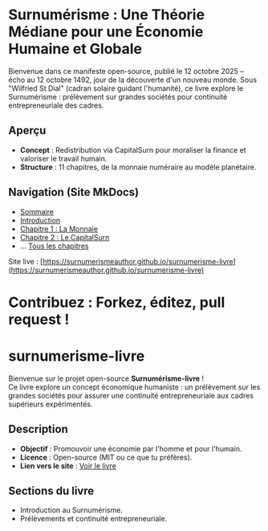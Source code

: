 # Surnumérisme : Une Théorie Médiane pour une Économie Humaine et Globale

Bienvenue dans ce manifeste open-source, publié le 12 octobre 2025 – écho au 12 octobre 1492, jour de la découverte d'un nouveau monde. Sous "Wilfried St Dial" (cadran solaire guidant l'humanité), ce livre explore le Surnumérisme : prélèvement sur grandes sociétés pour continuité entrepreneuriale des cadres.

## Aperçu
- **Concept** : Redistribution via CapitalSurn pour moraliser la finance et valoriser le travail humain.
- **Structure** : 11 chapitres, de la monnaie numéraire au modèle planétaire.

## Navigation (Site MkDocs)
- [Sommaire](sommaire.md)
- [Introduction](introduction.md)
- [Chapitre 1 : La Monnaie](chapitre1.md)
- [Chapitre 2 : Le CapitalSurn](chapitre2.md)
- ... [Tous les chapitres](sommaire.md)

Site live : [https://surnumerismeauthor.github.io/surnumerisme-livre](https://surnumerismeauthor.github.io/surnumerisme-livre)

Contribuez : Forkez, éditez, pull request !
=======
# surnumerisme-livre

Bienvenue sur le projet open-source **Surnumérisme-livre** !  
Ce livre explore un concept économique humaniste : un prélèvement sur les grandes sociétés pour assurer une continuité entrepreneuriale aux cadres supérieurs expérimentés.

## Description
- **Objectif** : Promouvoir une économie par l'homme et pour l'humain.
- **Licence** : Open-source (MIT ou ce que tu préfères).
- **Lien vers le site** : [Voir le livre](https://surnumerismeauthor.github.io/surnumerisme-livre/)

## Sections du livre
- Introduction au Surnumérisme.
- Prélèvements et continuité entrepreneuriale.

